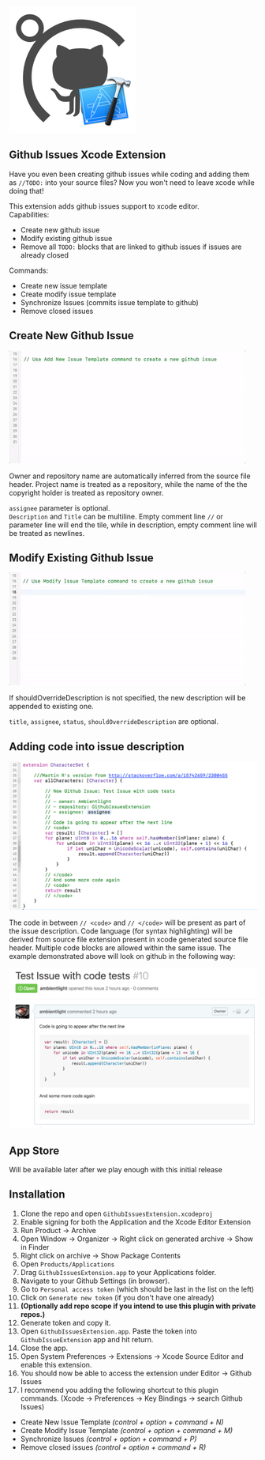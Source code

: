 ![image](https://raw.githubusercontent.com/ambientlight/GithubIssuesExtension/master/Contents/appIcon256.png)

## Github Issues Xcode Extension

Have you even been creating github issues while coding and adding them as `//TODO:` into your source files? Now you won't need to leave xcode while doing that!

This extension adds github issues support to xcode editor.  
Capabilities: 

* Create new github issue
* Modify existing github issue
* Remove all `TODO:` blocks that are linked to github issues if issues are already closed

Commands:

* Create new issue template
* Create modify issue template
* Synchronize Issues (commits issue template to github)
* Remove closed issues

## Create New Github Issue

![image](https://raw.githubusercontent.com/ambientlight/GithubIssuesExtension/master/Contents/newIssue.gif)

Owner and repository name are automatically inferred from the source file header. Project name is treated as a repository, while the name of the the copyright holder is treated as repository owner.

``assignee`` parameter is optional.  
``Description`` and `Title` can be multiline. 
Empty comment line ``//`` or parameter line will end the tile,
while in description, empty comment line will be treated as newlines.  

## Modify Existing Github Issue

![image](https://raw.githubusercontent.com/ambientlight/GithubIssuesExtension/master/Contents/modifyIssue.gif)

If shouldOverrideDescription is not specified, the new description will be appended to existing one. 

``title``, `assignee`, `status`, `shouldOverrideDescription` are optional.

## Adding code into issue description

![image](https://raw.githubusercontent.com/ambientlight/GithubIssuesExtension/master/Contents/issueWithCodeInDescription.png)

The code in between `// <code>` and `// </code>` will be present as part of the issue description. Code language (for syntax highlighting) will be derived from source file extension present in xcode generated source file header. Multiple code blocks are allowed within the same issue. The example demonstrated above will look on github in the following way:

![image](https://raw.githubusercontent.com/ambientlight/GithubIssuesExtension/master/Contents/issueWithCodeOnGithub.png)

## App Store

Will be available later after we play enough with this initial release

## Installation

1. Clone the repo and open ``GithubIssuesExtension.xcodeproj``
2. Enable signing for both the Application and the Xcode Editor Extension
3. Run Product -> Archive
4. Open Window -> Organizer -> Right click on generated archive -> Show in Finder
5. Right click on archive -> Show Package Contents
6. Open ``Products/Applications``
7. Drag ``GithubIssuesExtension.app`` to your Applications folder.
8. Navigate to your Github Settings (in browser). 
9. Go to `Personal access token` (which should be last in the list on the left)
10. Click on `Generate new token` (if you don't have one already)
11. __(Optionally add repo scope if you intend to use this plugin with private repos.)__
12. Generate token and copy it.
13. Open ``GithubIssuesExtension.app``. Paste the token into `GithubIssueExtension` app and hit return. 
14. Close the app.
15. Open System Preferences -> Extensions -> Xcode Source Editor and enable this extension.
16. You should now be able to access the extension under Editor -> Github Issues
17. I recommend you adding the following shortcut to this plugin commands. (Xcode -> Preferences -> Key Bindings -> search Github Issues) 

* Create New Issue Template _(control + option + command + N)_
* Create Modify Issue Template _(control + option + command + M)_
* Synchronize Issues _(control + option + command + P)_
* Remove closed issues _(control + option + command + R)_
